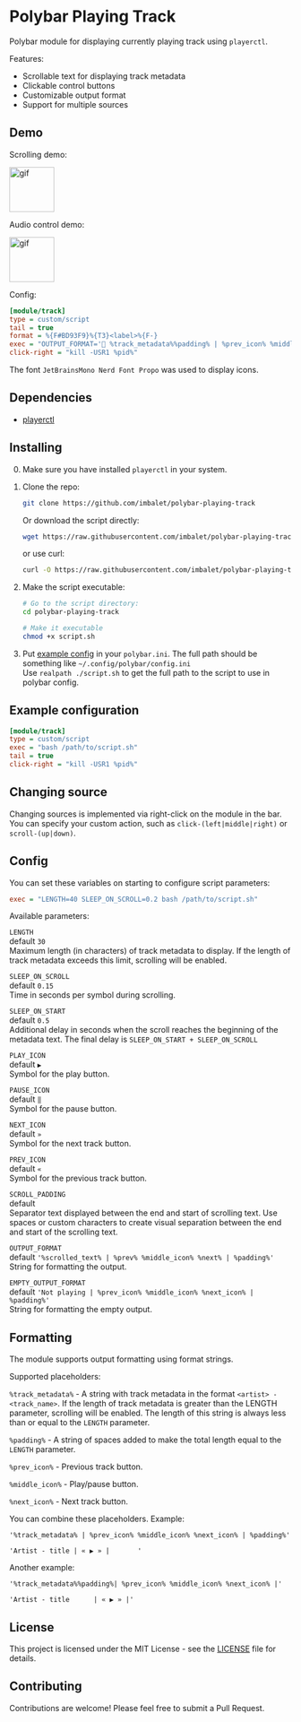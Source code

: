 # Polybar Playing Track

Polybar module for displaying currently playing track using `playerctl`.

Features:
- Scrollable text for displaying track metadata
- Clickable control buttons
- Customizable output format
- Support for multiple sources

## Demo

Scrolling demo:

<img src="https://gist.githubusercontent.com/imbalet/0182832f565b3ebcd169e5d998a68ed5/raw/aead4d156cfdd06158152479444eb481c1857f95/scroll.gif" alt="gif" height=80px>


Audio control demo:

<img src="https://gist.githubusercontent.com/imbalet/0182832f565b3ebcd169e5d998a68ed5/raw/78acdeda9fc24fdff4e27c188079a7e359b00375/click.gif" alt="gif" height=80px>

Config:

```ini
[module/track]
type = custom/script
tail = true
format = %{F#BD93F9}%{T3}<label>%{F-}
exec = "OUTPUT_FORMAT='󰎇 %track_metadata%%padding% | %prev_icon% %middle_icon% %next_icon% |' LENGTH=40 PLAY_ICON= PAUSE_ICON= NEXT_ICON=󰒭 PREV_ICON=󰒮 bash /home/imbalet/repos/mine/polybar-playing-track/script.sh"
click-right = "kill -USR1 %pid%"
```

The font `JetBrainsMono Nerd Font Propo` was used to display icons.

## Dependencies

- [playerctl](https://github.com/altdesktop/playerctl)


## Installing

0. Make sure you have installed `playerctl` in your system.

1. Clone the repo:

   ```bash
   git clone https://github.com/imbalet/polybar-playing-track
   ```

   Or download the script directly:

   ```bash
   wget https://raw.githubusercontent.com/imbalet/polybar-playing-track/refs/heads/main/script.sh
   ```

   or use curl:

   ```bash
   curl -O https://raw.githubusercontent.com/imbalet/polybar-playing-track/refs/heads/main/script.sh
   ```

2. Make the script executable:

   ```bash
   # Go to the script directory:
   cd polybar-playing-track

   # Make it executable
   chmod +x script.sh
   ```

3. Put [example config](#example-configuration) in your `polybar.ini`. The full path should be something like `~/.config/polybar/config.ini`  
    Use `realpath ./script.sh` to get the full path to the script to use in polybar config.



## Example configuration

```ini
[module/track]
type = custom/script
exec = "bash /path/to/script.sh"
tail = true
click-right = "kill -USR1 %pid%"
```

## Changing source

Changing sources is implemented via right-click on the module in the bar. You can specify your custom action, such as `click-(left|middle|right)` or `scroll-(up|down)`.

## Config

You can set these variables on starting to configure script parameters:
```ini
exec = "LENGTH=40 SLEEP_ON_SCROLL=0.2 bash /path/to/script.sh"
```

Available parameters:

`LENGTH`  
default `30`  
Maximum length (in characters) of track metadata to display. If the length of track metadata exceeds this limit, scrolling will be enabled.

`SLEEP_ON_SCROLL`  
default `0.15`  
Time in seconds per symbol during scrolling.

`SLEEP_ON_START`  
default `0.5`  
Additional delay in seconds when the scroll reaches the beginning of the metadata text. The final delay is `SLEEP_ON_START + SLEEP_ON_SCROLL`

`PLAY_ICON`  
default `▶`  
Symbol for the play button.

`PAUSE_ICON`  
default `‖`  
Symbol for the pause button.

`NEXT_ICON`  
default `»`  
Symbol for the next track button.

`PREV_ICON`  
default `«`  
Symbol for the previous track button.

`SCROLL_PADDING`  
default `    `  
Separator text displayed between the end and start of scrolling text.
Use spaces or custom characters to create visual separation between the end and start of the scrolling text.

`OUTPUT_FORMAT`  
default `'%scrolled_text% | %prev% %middle_icon% %next% | %padding%'`  
String for formatting the output.

`EMPTY_OUTPUT_FORMAT`  
default `'Not playing | %prev_icon% %middle_icon% %next_icon% | %padding%'`  
String for formatting the empty output. 


## Formatting

The module supports output formatting using format strings.

Supported placeholders:

`%track_metadata%` - A string with track metadata in the format `<artist> - <track_name>`. 
If the length of track metadata is greater than the LENGTH parameter, scrolling will be enabled. The length of this string is always less than or equal to the `LENGTH` parameter.

`%padding%` - A string of spaces added to make the total length equal to the `LENGTH` parameter.

`%prev_icon%` - Previous track button.

`%middle_icon%` - Play/pause button.

`%next_icon%` - Next track button.



You can combine these placeholders. Example:

```
'%track_metadata% | %prev_icon% %middle_icon% %next_icon% | %padding%'
```

```
'Artist - title | « ▶ » |       '
```

Another example:

```
'%track_metadata%%padding%| %prev_icon% %middle_icon% %next_icon% |'
```

```
'Artist - title      | « ▶ » |'
```

## License

This project is licensed under the MIT License - see the [LICENSE](LICENSE) file for details.


## Contributing

Contributions are welcome! Please feel free to submit a Pull Request.